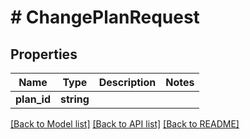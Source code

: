 # # ChangePlanRequest

## Properties

Name | Type | Description | Notes
------------ | ------------- | ------------- | -------------
**plan_id** | **string** |  |

[[Back to Model list]](../../README.md#models) [[Back to API list]](../../README.md#endpoints) [[Back to README]](../../README.md)
